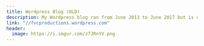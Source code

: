 ```yaml
---
title: Wordpress Blog (OLD)
description: My Wordpress blog ran from June 2013 to June 2017 but is no longer maintained.
link: "//fvcproductions.wordpress.com"
header:
  image: https://i.imgur.com/z7JRnYV.png
---
```

